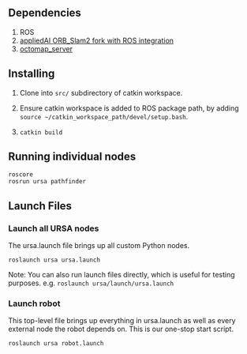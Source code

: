 ## Dependencies
1. ROS
2. [appliedAI ORB_Slam2 fork with ROS integration](https://github.com/appliedAI-Initiative/orb_slam_2_ros)
3. [octomap_server](http://wiki.ros.org/octomap_server)


## Installing
1. Clone into `src/` subdirectory of catkin workspace.

2. Ensure catkin workspace is added to ROS package path, by adding `source ~/catkin_workspace_path/devel/setup.bash`.

3. `catkin build`


## Running individual nodes
```
roscore
rosrun ursa pathfinder
```

## Launch Files
### Launch all URSA nodes
The ursa.launch file brings up all custom Python nodes.
```
roslaunch ursa ursa.launch
```
Note: You can also run launch files directly, which is useful for testing purposes. e.g. `roslaunch ursa/launch/ursa.launch`
### Launch robot
This top-level file brings up everything in ursa.launch as well as every external node the robot depends on. This is our one-stop start script.
```
roslaunch ursa robot.launch
```
